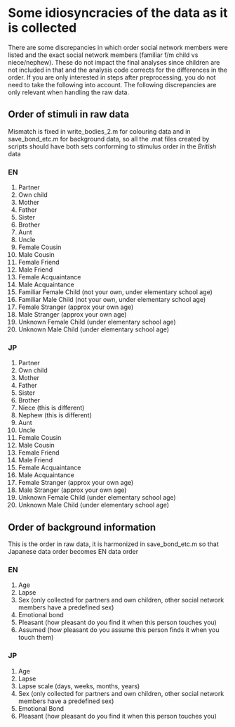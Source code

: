 # Some idiosyncracies of the data as it is collected
There are some discrepancies in which order social network members were listed and the exact social network members (familiar f/m child vs niece/nephew). These do not impact the final analyses since children are not included in that and the analysis code corrects for the differences in the order. If you are only interested in steps after preprocessing, you do not need to take the following into account. The following discrepancies are only relevant when handling the raw data.

## Order of stimuli in raw data
Mismatch is fixed in write\_bodies\_2.m for colouring data and in save\_bond\_etc.m for background data, so all the .mat files created by scripts should have both sets conforming to stimulus order in the *British* data

### EN
1. Partner
2. Own child 
3. Mother
4. Father
5. Sister
6. Brother
7. Aunt
8. Uncle
9. Female Cousin
10. Male Cousin
11. Female Friend
12. Male Friend
13. Female Acquaintance
14. Male Acquaintance 
15. Familiar Female Child (not your own, under elementary school age)
16. Familiar Male Child (not your own, under elementary school age)
17. Female Stranger (approx your own age)
18. Male Stranger (approx your own age)
19. Unknown Female Child (under elementary school age)
20. Unknown Male Child (under elementary school age)

### JP
1. Partner
2. Own child 
3. Mother
4. Father
5. Sister
6. Brother
7. Niece (this is different)
8. Nephew (this is different)
9. Aunt
10. Uncle
11. Female Cousin
12. Male Cousin
13. Female Friend
14. Male Friend
15. Female Acquaintance
16. Male Acquaintance 
17. Female Stranger (approx your own age)
18. Male Stranger (approx your own age)
19. Unknown Female Child (under elementary school age)
20. Unknown Male Child (under elementary school age)


## Order of background information 
This is the order in raw data, it is harmonized in save\_bond\_etc.m so that Japanese data order becomes EN data order

### EN
1. Age
2. Lapse
3. Sex (only collected for partners and own children, other social network members have a predefined sex)
4. Emotional bond
5. Pleasant (how pleasant do you find it when this person touches you)
6. Assumed (how pleasant do you assume this person finds it when you touch them)

### JP
1. Age
2. Lapse
3. Lapse scale (days, weeks, months, years)
4. Sex (only collected for partners and own children, other social network members have a predefined sex)
5. Emotional Bond
6. Pleasant (how pleasant do you find it when this person touches you)

